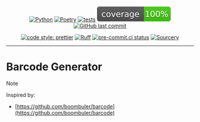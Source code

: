 <div align="center">

[![Python](https://img.shields.io/badge/Python-3.11+-blue.svg)](https://www.python.org/downloads/release/python-3110/)
[![Poetry](https://img.shields.io/endpoint?url=https://python-poetry.org/badge/v0.json)](https://python-poetry.org/)
[![tests](https://github.com/Bilbottom/barcode-generator/actions/workflows/tests.yaml/badge.svg)](https://github.com/Bilbottom/barcode-generator/actions/workflows/tests.yaml)
[![coverage](coverage.svg)](https://github.com/dbrgn/coverage-badge)
[![GitHub last commit](https://img.shields.io/github/last-commit/Bilbottom/barcode-generator)](https://shields.io/badges/git-hub-last-commit)

[![code style: prettier](https://img.shields.io/badge/code_style-prettier-ff69b4.svg?style=flat-square)](https://github.com/prettier/prettier)
[![Ruff](https://img.shields.io/endpoint?url=https://raw.githubusercontent.com/astral-sh/ruff/main/assets/badge/v2.json)](https://github.com/astral-sh/ruff)
[![pre-commit.ci status](https://results.pre-commit.ci/badge/github/Bilbottom/barcode-generator/main.svg)](https://results.pre-commit.ci/latest/github/Bilbottom/barcode-generator/main)
[![Sourcery](https://img.shields.io/badge/Sourcery-enabled-brightgreen)](https://sourcery.ai)

</div>

---

# Barcode Generator

> [!NOTE]
>
> Inspired by:
>
> - [https://github.com/boombuler/barcode](https://github.com/boombuler/barcode)
